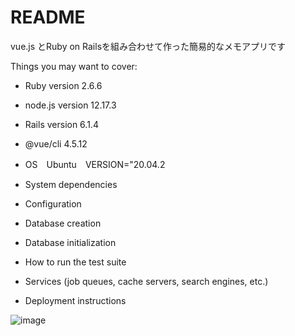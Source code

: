 # README

vue.js とRuby on Railsを組み合わせて作った簡易的なメモアプリです

Things you may want to cover:

* Ruby version    2.6.6
* node.js version 12.17.3
* Rails version   6.1.4
* @vue/cli 4.5.12
* OS　Ubuntu　VERSION="20.04.2

* System dependencies

* Configuration

* Database creation

* Database initialization

* How to run the test suite

* Services (job queues, cache servers, search engines, etc.)

* Deployment instructions

![image](https://user-images.githubusercontent.com/76615633/124604036-7e029280-dea5-11eb-91b5-f9c0576010d3.png)
